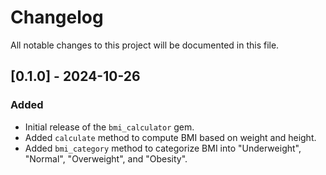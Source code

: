 # Changelog

All notable changes to this project will be documented in this file.

## [0.1.0] - 2024-10-26
### Added
- Initial release of the `bmi_calculator` gem.
- Added `calculate` method to compute BMI based on weight and height.
- Added `bmi_category` method to categorize BMI into "Underweight", "Normal", "Overweight", and "Obesity".
